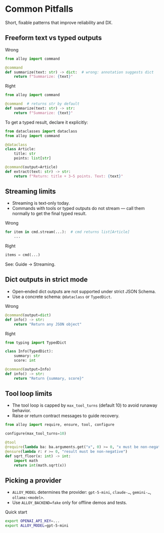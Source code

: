 # Common Pitfalls

Short, fixable patterns that improve reliability and DX.

## Freeform text vs typed outputs

Wrong
```python
from alloy import command

@command
def summarize(text: str) -> dict:  # wrong: annotation suggests dict
    return f"Summarize: {text}"
```

Right
```python
from alloy import command

@command  # returns str by default
def summarize(text: str) -> str:
    return f"Summarize: {text}"
```

To get a typed result, declare it explicitly:
```python
from dataclasses import dataclass
from alloy import command

@dataclass
class Article:
    title: str
    points: list[str]

@command(output=Article)
def extract(text: str) -> str:
    return f"Return: title + 3–5 points. Text: {text}"
```

## Streaming limits

- Streaming is text‑only today.
- Commands with tools or typed outputs do not stream — call them normally to get the final typed result.

Wrong
```python
for item in cmd.stream(...):  # cmd returns list[Article]
    ...
```

Right
```python
items = cmd(...)
```

See: Guide → Streaming.

## Dict outputs in strict mode

- Open‑ended dict outputs are not supported under strict JSON Schema.
- Use a concrete schema: `@dataclass` or `TypedDict`.

Wrong
```python
@command(output=dict)
def info() -> str:
    return "Return any JSON object"
```

Right
```python
from typing import TypedDict

class Info(TypedDict):
    summary: str
    score: int

@command(output=Info)
def info() -> str:
    return "Return {summary, score}"
```

## Tool loop limits

- The tool loop is capped by `max_tool_turns` (default 10) to avoid runaway behavior.
- Raise or return contract messages to guide recovery.

```python
from alloy import require, ensure, tool, configure

configure(max_tool_turns=10)

@tool
@require(lambda ba: ba.arguments.get("x", 0) >= 0, "x must be non-negative")
@ensure(lambda r: r >= 0, "result must be non-negative")
def sqrt_floor(x: int) -> int:
    import math
    return int(math.sqrt(x))
```

## Picking a provider

- `ALLOY_MODEL` determines the provider: `gpt-5-mini`, `claude-…`, `gemini-…`, `ollama:<model>`.
- Use `ALLOY_BACKEND=fake` only for offline demos and tests.

Quick start
```bash
export OPENAI_API_KEY=...
export ALLOY_MODEL=gpt-5-mini
```
